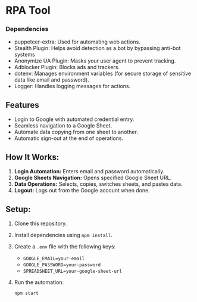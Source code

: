 # RPA Tool

### Dependencies
- puppeteer-extra: Used for automating web actions.
- Stealth Plugin: Helps avoid detection as a bot by bypassing anti-bot systems
- Anonymize UA Plugin: Masks your user agent to prevent tracking.
- Adblocker Plugin: Blocks ads and trackers.
- dotenv: Manages environment variables (for secure storage of sensitive data like email and password).
- Logger: Handles logging messages for actions.

## Features
- Login to Google with automated credential entry.
- Seamless navigation to a Google Sheet.
- Automate data copying from one sheet to another.
- Automatic sign-out at the end of operations.

## How It Works:
1. **Login Automation:** Enters email and password automatically.
2. **Google Sheets Navigation:** Opens specified Google Sheet URL.
3. **Data Operations:** Selects, copies, switches sheets, and pastes data.
4. **Logout:** Logs out from the Google account when done.  

## Setup:
1. Clone this repository.
2. Install dependencies using `npm install`.
3. Create a `.env` file with the following keys:
   - `GOOGLE_EMAIL=your-email`
   - `GOOGLE_PASSWORD=your-password`
   - `SPREADSHEET_URL=your-google-sheet-url`

4. Run the automation:
   ```bash
   npm start
   ```